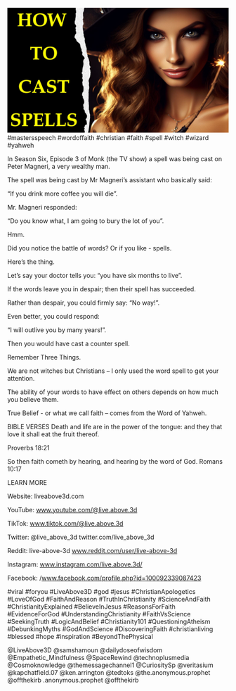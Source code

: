 ![Video cover image](cover.jpg "cover photo")
#mastersspeech #wordoffaith #christian #faith #spell #witch #wizard #yahweh

In Season Six, Episode 3 of Monk (the TV show) a spell was being cast on Peter Magneri, a very wealthy man.

The spell was being cast by Mr Magneri’s assistant who basically said:

“If you drink more coffee you will die”.

Mr. Magneri responded:

“Do you know what, I am going to bury the lot of you”.

Hmm.

Did you notice the battle of words? Or if you like - spells.

Here’s the thing.

Let’s say your doctor tells you: “you have six months to live”.

If the words leave you in despair; then their spell has succeeded.

Rather than despair, you could firmly say: “No way!”.

Even better, you could respond: 

“I will outlive you by many years!”. 

Then you would have cast a counter spell.

Remember Three Things.

We are not witches but Christians – I only used the word spell to get your attention.

The ability of your words to have effect on others depends on how much you believe them.

True Belief - or what we call faith – comes from the Word of Yahweh.


BIBLE VERSES
Death and life are in the power of the tongue: and they that love it shall eat the fruit thereof.

Proverbs 18:21

So then faith cometh by hearing, and hearing by the word of God.
Romans 10:17

LEARN MORE

Website: liveabove3d.com

YouTube: www.youtube.com/@live.above.3d

TikTok: www.tiktok.com/@live.above.3d

Twitter: @live_above_3d twitter.com/live_above_3d

Reddit: live-above-3d www.reddit.com/user/live-above-3d

Instagram: www.instagram.com/live.above.3d/

Facebook: /www.facebook.com/profile.php?id=100092339087423

#viral #foryou #LiveAbove3D #god #jesus #ChristianApologetics #LoveOfGod #FaithAndReason #TruthInChristianity #ScienceAndFaith #ChristianityExplained #BelieveInJesus #ReasonsForFaith #EvidenceForGod #UnderstandingChristianity #FaithVsScience #SeekingTruth #LogicAndBelief #Christianity101 #QuestioningAtheism #DebunkingMyths #GodAndScience #DiscoveringFaith #christianliving #blessed #hope #inspiration #BeyondThePhysical

@LiveAbove3D @samshamoun @dailydoseofwisdom @Empathetic_Mindfulness @SpaceRewind @technoplusmedia @Cosmoknowledge @themessagechannel1 @CuriositySp @veritasium @kapchatfield.07 @ken.arrington @tedtoks @the.anonymous.prophet @offthekirb
.anonymous.prophet @offthekirb
